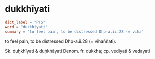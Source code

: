 # dukkhīyati

``` toml
dict_label = "PTS"
word = "dukkhīyati"
summary = "to feel pain, to be distressed Dhp-a.ii.28 (= viha"
```

to feel pain, to be distressed Dhp\-a.ii.28 (= vihaññati).

Sk. duḥkhīyati & duḥkhāyati Denom. fr. dukkha; cp. vediyati & vedayati

